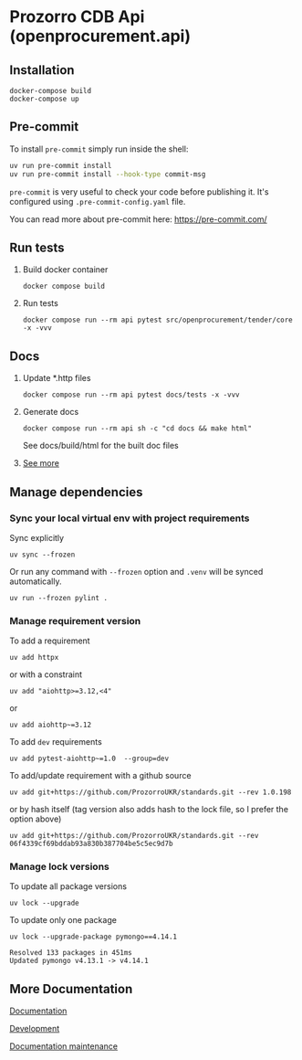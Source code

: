 # Prozorro CDB Api (openprocurement.api)

## Installation

```
docker-compose build
docker-compose up
```

## Pre-commit

To install `pre-commit` simply run inside the shell:

```bash
uv run pre-commit install
uv run pre-commit install --hook-type commit-msg
```

`pre-commit` is very useful to check your code before publishing it.
It's configured using `.pre-commit-config.yaml` file.

You can read more about pre-commit here: https://pre-commit.com/


## Run tests

1. Build docker container
    ```
    docker compose build
    ```

2. Run tests
    ```
    docker compose run --rm api pytest src/openprocurement/tender/core -x -vvv
    ```
   
## Docs
   
   1. Update *.http files
      ```
      docker compose run --rm api pytest docs/tests -x -vvv
      ```
  
   2. Generate docs
      ```
      docker compose run --rm api sh -c "cd docs && make html"
      ```
      See docs/build/html for the built doc files
    
   3. [See more](https://prozorro-api-docs.readthedocs.io/uk/master/developers/projects/cdb/documentation.html) 


## Manage dependencies

### Sync your local virtual env with project requirements

Sync explicitly
```shell
uv sync --frozen
```

Or run any command with `--frozen` option and `.venv` will be synced automatically.
```commandline
uv run --frozen pylint .
```


### Manage requirement version

To add a requirement
```shell
uv add httpx
```
or with a constraint
```shell
uv add "aiohttp>=3.12,<4"
```
or
```shell
uv add aiohttp~=3.12
```

To add `dev` requirements
```shell
uv add pytest-aiohttp~=1.0  --group=dev
```

To add/update requirement with a github source
```shell
uv add git+https://github.com/ProzorroUKR/standards.git --rev 1.0.198
```
or by hash itself (tag version also adds hash to the lock file, so I prefer the option above)
```shell
uv add git+https://github.com/ProzorroUKR/standards.git --rev 06f4339cf69bddab93a830b387704be5c5ec9d7b
```


### Manage lock versions

To update all package versions
```shell
uv lock --upgrade
```

To update only one package
```shell
uv lock --upgrade-package pymongo==4.14.1
```
```commandline
Resolved 133 packages in 451ms
Updated pymongo v4.13.1 -> v4.14.1
```

## More Documentation

[Documentation](https://prozorro-api-docs.readthedocs.io/uk/master/)

[Development](https://prozorro-api-docs.readthedocs.io/en/master/developers/index.html)

[Documentation maintenance](https://prozorro-api-docs.readthedocs.io/en/master/developers/projects/cdb/documentation.html)